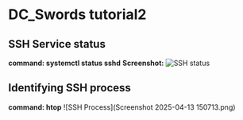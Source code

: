 # DC_Swords tutorial2
## SSH Service status

**command: systemctl status sshd**
**Screenshot:**
![SSH status](ssh_service.png)

## Identifying SSH process
**command: htop**
![SSH Process](Screenshot 2025-04-13 150713.png) 

